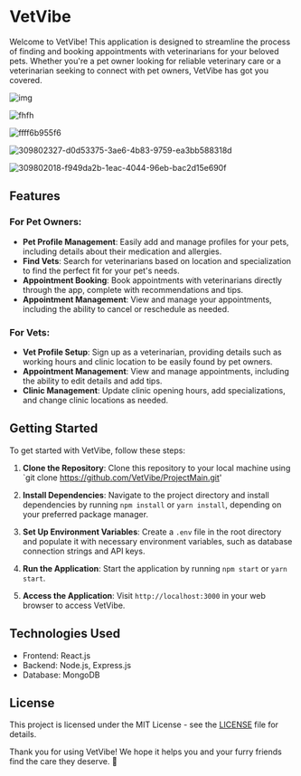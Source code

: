 # VetVibe

Welcome to VetVibe! This application is designed to streamline the process of finding and booking appointments with veterinarians for your beloved pets. Whether you're a pet owner looking for reliable veterinary care or a veterinarian seeking to connect with pet owners, VetVibe has got you covered.


![img](https://github.com/VetVibe/ProjectMain/assets/93255163/699e19b8-7bce-4338-9e13-e52601aafbb4)

![fhfh](https://github.com/VetVibe/ProjectMain/assets/93255163/ef85754f-1bd6-45ce-98e2-f9ec0c1d85dd)

![ffff6b955f6](https://github.com/VetVibe/ProjectMain/assets/93255163/1f6eabda-ed4b-4ffd-8f54-e0f3a410a670)

![309802327-d0d53375-3ae6-4b83-9759-ea3bb588318d](https://github.com/VetVibe/ProjectMain/assets/93255163/4c29d066-1a2f-4d2b-8bc8-c06ad03a1896)

![309802018-f949da2b-1eac-4044-96eb-bac2d15e690f](https://github.com/VetVibe/ProjectMain/assets/93255163/9e165486-2eab-4e4e-ad91-66da08da3c85)


## Features

### For Pet Owners:

- **Pet Profile Management**: Easily add and manage profiles for your pets, including details about their medication and allergies.
- **Find Vets**: Search for veterinarians based on location and specialization to find the perfect fit for your pet's needs.
- **Appointment Booking**: Book appointments with veterinarians directly through the app, complete with recommendations and tips.
- **Appointment Management**: View and manage your appointments, including the ability to cancel or reschedule as needed.

### For Vets:

- **Vet Profile Setup**: Sign up as a veterinarian, providing details such as working hours and clinic location to be easily found by pet owners.
- **Appointment Management**: View and manage appointments, including the ability to edit details and add tips.
- **Clinic Management**: Update clinic opening hours, add specializations, and change clinic locations as needed.

## Getting Started

To get started with VetVibe, follow these steps:

1. **Clone the Repository**: Clone this repository to your local machine using `git clone https://github.com/VetVibe/ProjectMain.git'

2. **Install Dependencies**: Navigate to the project directory and install dependencies by running `npm install` or `yarn install`, depending on your preferred package manager.

3. **Set Up Environment Variables**: Create a `.env` file in the root directory and populate it with necessary environment variables, such as database connection strings and API keys.

4. **Run the Application**: Start the application by running `npm start` or `yarn start`.

5. **Access the Application**: Visit `http://localhost:3000` in your web browser to access VetVibe.

## Technologies Used

- Frontend: React.js
- Backend: Node.js, Express.js
- Database: MongoDB


## License

This project is licensed under the MIT License - see the [LICENSE](LICENSE) file for details.

Thank you for using VetVibe! We hope it helps you and your furry friends find the care they deserve. 🐾
